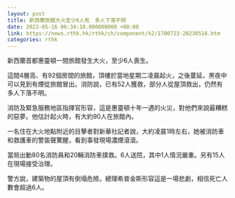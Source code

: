 ```yaml
---
layout: post
title: 新西蘭旅館大火至少6人死　多人下落不明
date: 2023-05-16 06:34:18.000000000 +08:00
link: https://news.rthk.hk/rthk/ch/component/k2/1700723-20230516.htm
categories: rthk
---
```


新西蘭首都惠靈頓一間旅館發生大火，至少6人喪生。

這間4層高、有92個房間的旅館，頂樓於當地星期二凌晨起火，之後蔓延，黑夜中可以見到有煙從旅館冒出。消防說，已有52人獲救，部分人從屋頂救出，仍然有多人下落不明。

消防及緊急服務地區指揮官形容，這是惠靈頓十年一遇的火災，對他們來說最糟糕的惡夢。他估計起火時，有大約90人在旅館內。

一名住在大火地點附近的目擊者對新華社記者說，大約凌晨1時左右，她被消防車和救護車的警笛聲驚醒，看到事發現場濃煙滾滾。

當局出動80名消防員和20輛消防車撲救。6人送院，其中1人情況嚴重。另有15人在現場接受治理。

警方說，建築物的屋頂有倒塌危險。總理希普金斯形容這是一場悲劇，相信死亡人數會超過6人。
